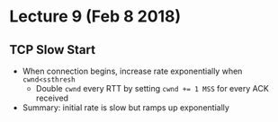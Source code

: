 # Lecture 9 (Feb 8 2018)
## TCP Slow Start
* When connection begins, increase rate exponentially when `cwnd<ssthresh`
  * Double `cwnd` every RTT by setting `cwnd += 1 MSS` for every ACK received
* Summary: initial rate is slow but ramps up exponentially 
